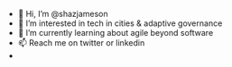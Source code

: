 - 👋 Hi, I’m @shazjameson
- 👀 I’m interested in tech in cities & adaptive governance 
- 🌱 I’m currently learning about agile beyond software
- 📫 Reach me on twitter or linkedin
-

<!---
shazjameson/shazjameson is a ✨ special ✨ repository because its `README.md` (this file) appears on your GitHub profile.
You can click the Preview link to take a look at your changes.
--->
